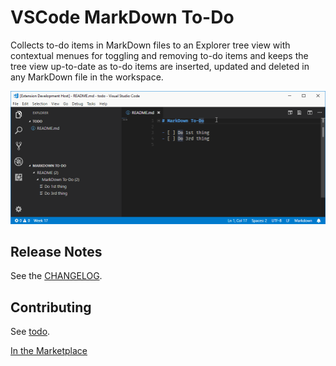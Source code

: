 # VSCode MarkDown To-Do

Collects to-do items in MarkDown files to an Explorer tree view with contextual menues for toggling and removing to-do items and keeps the tree view up-to-date as to-do items are inserted, updated and deleted in any MarkDown file in the workspace.

![Screenshot](screenshot.gif)

## Release Notes

See the [CHANGELOG](CHANGELOG.md).

## Contributing

See [todo](todo).

[In the Marketplace](https://marketplace.visualstudio.com/items?itemName=TomasHubelbauer.vscode-markdown-todo)

